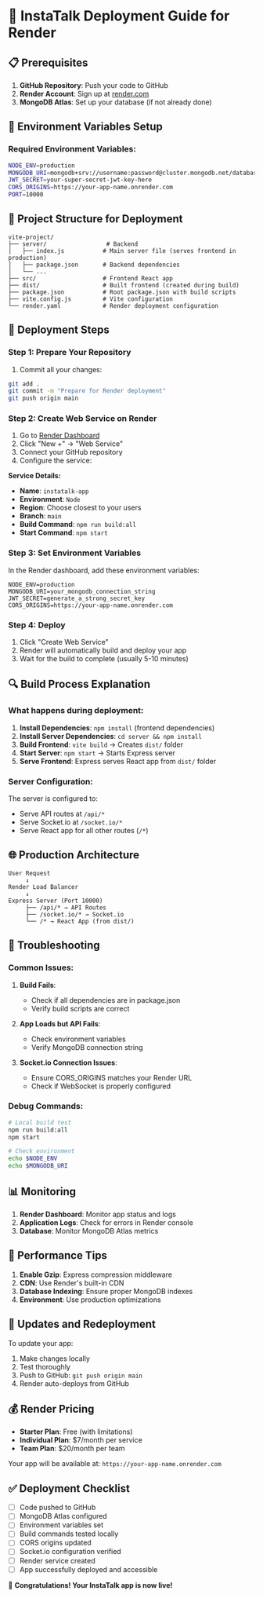 # 🚀 InstaTalk Deployment Guide for Render

## 📋 Prerequisites

1. **GitHub Repository**: Push your code to GitHub
2. **Render Account**: Sign up at [render.com](https://render.com)
3. **MongoDB Atlas**: Set up your database (if not already done)

## 🔧 Environment Variables Setup

### Required Environment Variables:

```bash
NODE_ENV=production
MONGODB_URI=mongodb+srv://username:password@cluster.mongodb.net/database
JWT_SECRET=your-super-secret-jwt-key-here
CORS_ORIGINS=https://your-app-name.onrender.com
PORT=10000
```

## 📁 Project Structure for Deployment

```
vite-project/
├── server/                 # Backend
│   ├── index.js           # Main server file (serves frontend in production)
│   ├── package.json       # Backend dependencies
│   └── ...
├── src/                   # Frontend React app
├── dist/                  # Built frontend (created during build)
├── package.json           # Root package.json with build scripts
├── vite.config.js         # Vite configuration
└── render.yaml            # Render deployment configuration
```

## 🚀 Deployment Steps

### Step 1: Prepare Your Repository

1. Commit all your changes:
```bash
git add .
git commit -m "Prepare for Render deployment"
git push origin main
```

### Step 2: Create Web Service on Render

1. Go to [Render Dashboard](https://dashboard.render.com)
2. Click "New +" → "Web Service"
3. Connect your GitHub repository
4. Configure the service:

**Service Details:**
- **Name**: `instatalk-app`
- **Environment**: `Node`
- **Region**: Choose closest to your users
- **Branch**: `main`
- **Build Command**: `npm run build:all`
- **Start Command**: `npm start`

### Step 3: Set Environment Variables

In the Render dashboard, add these environment variables:

```
NODE_ENV=production
MONGODB_URI=your_mongodb_connection_string
JWT_SECRET=generate_a_strong_secret_key
CORS_ORIGINS=https://your-app-name.onrender.com
```

### Step 4: Deploy

1. Click "Create Web Service"
2. Render will automatically build and deploy your app
3. Wait for the build to complete (usually 5-10 minutes)

## 🔍 Build Process Explanation

### What happens during deployment:

1. **Install Dependencies**: `npm install` (frontend dependencies)
2. **Install Server Dependencies**: `cd server && npm install`
3. **Build Frontend**: `vite build` → Creates `dist/` folder
4. **Start Server**: `npm start` → Starts Express server
5. **Serve Frontend**: Express serves React app from `dist/` folder

### Server Configuration:

The server is configured to:
- Serve API routes at `/api/*`
- Serve Socket.io at `/socket.io/*`
- Serve React app for all other routes (`/*`)

## 🌐 Production Architecture

```
User Request
     ↓
Render Load Balancer
     ↓
Express Server (Port 10000)
     ├── /api/* → API Routes
     ├── /socket.io/* → Socket.io
     └── /* → React App (from dist/)
```

## 🔧 Troubleshooting

### Common Issues:

1. **Build Fails**:
   - Check if all dependencies are in package.json
   - Verify build scripts are correct

2. **App Loads but API Fails**:
   - Check environment variables
   - Verify MongoDB connection string

3. **Socket.io Connection Issues**:
   - Ensure CORS_ORIGINS matches your Render URL
   - Check if WebSocket is properly configured

### Debug Commands:

```bash
# Local build test
npm run build:all
npm start

# Check environment
echo $NODE_ENV
echo $MONGODB_URI
```

## 📊 Monitoring

1. **Render Dashboard**: Monitor app status and logs
2. **Application Logs**: Check for errors in Render console
3. **Database**: Monitor MongoDB Atlas metrics

## 🎯 Performance Tips

1. **Enable Gzip**: Express compression middleware
2. **CDN**: Use Render's built-in CDN
3. **Database Indexing**: Ensure proper MongoDB indexes
4. **Environment**: Use production optimizations

## 🔄 Updates and Redeployment

To update your app:
1. Make changes locally
2. Test thoroughly
3. Push to GitHub: `git push origin main`
4. Render auto-deploys from GitHub

## 💰 Render Pricing

- **Starter Plan**: Free (with limitations)
- **Individual Plan**: $7/month per service
- **Team Plan**: $20/month per team

Your app will be available at: `https://your-app-name.onrender.com`

## ✅ Deployment Checklist

- [ ] Code pushed to GitHub
- [ ] MongoDB Atlas configured
- [ ] Environment variables set
- [ ] Build commands tested locally
- [ ] CORS origins updated
- [ ] Socket.io configuration verified
- [ ] Render service created
- [ ] App successfully deployed and accessible

🎉 **Congratulations! Your InstaTalk app is now live!**